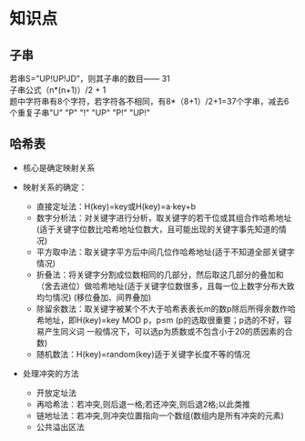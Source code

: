 # 知识点

## 子串
若串S=”UP!UP!JD”，则其子串的数目—— 31  
子串公式（n*(n+1)）/2 + 1  
题中字符串有8个字符，若字符各不相同，有8*（8+1）/2+1=37个字串，减去6个重复子串"U" "P" "!" "UP" "P!" "UP!"

## 哈希表
- 核心是确定映射关系
- 映射关系的确定：
  * 直接定址法：H(key)=key或H(key)=a·key+b
  * 数字分析法：对关键字进行分析，取关键字的若干位或其组合作哈希地址(适于关键字位数比哈希地址位数大，且可能出现的关键字事先知道的情况)
  * 平方取中法：取关键字平方后中间几位作哈希地址(适于不知道全部关键字情况)
  * 折叠法：将关键字分割成位数相同的几部分，然后取这几部分的叠加和（舍去进位）做哈希地址(适于关键字位数很多，且每一位上数字分布大致均匀情况)
(移位叠加、间界叠加)
  * 除留余数法：取关键字被某个不大于哈希表表长m的数p除后所得余数作哈希地址，即H(key)=key MOD p，p≤m
(p的选取很重要；p选的不好，容易产生同义词
一般情况下，可以选p为质数或不包含小于20的质因素的合数)
  * 随机数法：H(key)=random(key)适于关键字长度不等的情况

- 处理冲突的方法
  * 开放定址法
  * 再哈希法：若冲突,则后退一格;若还冲突,则后退2格;以此类推
  * 链地址法：若冲突,则冲突位置指向一个数组(数组内是所有冲突的元素)
  * 公共溢出区法


